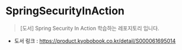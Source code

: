 # SpringSecurityInAction
> [도서] Spring Security In Action 학습하는 레포지토리 입니다.
- 도서 링크 : https://product.kyobobook.co.kr/detail/S000061695014
